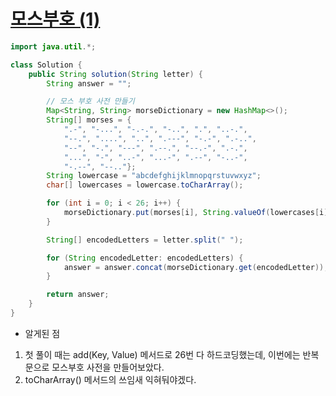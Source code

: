 # [모스부호 (1)](https://school.programmers.co.kr/learn/courses/30/lessons/120838)
```java
import java.util.*;

class Solution {
    public String solution(String letter) {
        String answer = "";

        // 모스 부호 사전 만들기
        Map<String, String> morseDictionary = new HashMap<>();
        String[] morses = {
            ".-", "-...", "-.-.", "-..", ".", "..-.",
            "--.", "....", "..", ".---", "-.-", ".-..",
            "--", "-.", "---", ".--.", "--.-", ".-.",
            "...", "-", "..-", "...-", ".--", "-..-",
            "-.--", "--.."};
        String lowercase = "abcdefghijklmnopqrstuvwxyz";
        char[] lowercases = lowercase.toCharArray();

        for (int i = 0; i < 26; i++) {
            morseDictionary.put(morses[i], String.valueOf(lowercases[i]));
        }

        String[] encodedLetters = letter.split(" ");

        for (String encodedLetter: encodedLetters) {
            answer = answer.concat(morseDictionary.get(encodedLetter));
        }

        return answer;
    }
}
```

- 알게된 점
1. 첫 풀이 때는 add(Key, Value) 메서드로 26번 다 하드코딩했는데, 이번에는 반복문으로 모스부호 사전을 만들어보았다.
2. toCharArray() 메서드의 쓰임새 익혀둬야겠다.